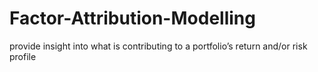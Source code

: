 # Factor-Attribution-Modelling
provide insight into what is contributing to a portfolio’s return and/or risk profile
